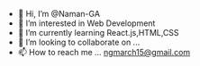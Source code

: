- 👋 Hi, I’m @Naman-GA
- 👀 I’m interested in Web Development
- 🌱 I’m currently learning React.js,HTML,CSS
- 💞️ I’m looking to collaborate on ...
- 📫 How to reach me ... ngmarch15@gmail.com

<!---
Naman-GA/Naman-GA is a ✨ special ✨ repository because its `README.md` (this file) appears on your GitHub profile.
You can click the Preview link to take a look at your changes.
--->
